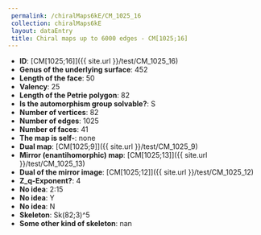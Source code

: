 ```yaml
--- 
 permalink: /chiralMaps6kE/CM_1025_16 
 collection: chiralMaps6kE
 layout: dataEntry
 title: Chiral maps up to 6000 edges - CM[1025;16]
---
```


- **ID**: [CM[1025;16]]({{ site.url }}/test/CM_1025_16)
- **Genus of the underlying surface**: 452
- **Length of the face**: 50
- **Valency**: 25
- **Length of the Petrie polygon**: 82
- **Is the automorphism group solvable?**: S
- **Number of vertices**: 82
- **Number of edges**: 1025
- **Number of faces**: 41
- **The map is self-**: none
- **Dual map**: [CM[1025;9]]({{ site.url }}/test/CM_1025_9)
- **Mirror (enantihomorphic) map**: [CM[1025;13]]({{ site.url }}/test/CM_1025_13)
- **Dual of the mirror image**: [CM[1025;12]]({{ site.url }}/test/CM_1025_12)
- **Z_q-Exponent?**: 4
- **No idea**:  2:15
- **No idea**: Y
- **No idea**: N
- **Skeleton**: Sk(82;3)^5
- **Some other kind of skeleton**: nan
